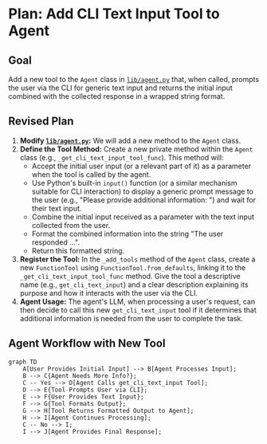 # Plan: Add CLI Text Input Tool to Agent

## Goal

Add a new tool to the `Agent` class in [`lib/agent.py`](lib/agent.py) that, when called, prompts the user via the CLI for generic text input and returns the initial input combined with the collected response in a wrapped string format.

## Revised Plan

1.  **Modify [`lib/agent.py`](lib/agent.py):** We will add a new method to the `Agent` class.
2.  **Define the Tool Method:** Create a new private method within the `Agent` class (e.g., `_get_cli_text_input_tool_func`). This method will:
    *   Accept the initial user input (or a relevant part of it) as a parameter when the tool is called by the agent.
    *   Use Python's built-in `input()` function (or a similar mechanism suitable for CLI interaction) to display a generic prompt message to the user (e.g., "Please provide additional information: ") and wait for their text input.
    *   Combine the initial input received as a parameter with the text input collected from the user.
    *   Format the combined information into the string "The user responded ...".
    *   Return this formatted string.
3.  **Register the Tool:** In the `_add_tools` method of the `Agent` class, create a new `FunctionTool` using `FunctionTool.from_defaults`, linking it to the `_get_cli_text_input_tool_func` method. Give the tool a descriptive name (e.g., `get_cli_text_input`) and a clear description explaining its purpose and how it interacts with the user via the CLI.
4.  **Agent Usage:** The agent's LLM, when processing a user's request, can then decide to call this new `get_cli_text_input` tool if it determines that additional information is needed from the user to complete the task.

## Agent Workflow with New Tool

```mermaid
graph TD
    A[User Provides Initial Input] --> B[Agent Processes Input];
    B --> C{Agent Needs More Info?};
    C -- Yes --> D[Agent Calls get_cli_text_input Tool];
    D --> E{Tool Prompts User via CLI};
    E --> F{User Provides Text Input};
    F --> G{Tool Formats Output};
    G --> H[Tool Returns Formatted Output to Agent];
    H --> I[Agent Continues Processing];
    C -- No --> I;
    I --> J[Agent Provides Final Response];